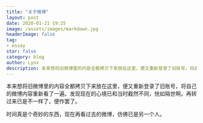 ```yaml
---
title: "关于微博"
layout: post
date: 2020-01-21 19:25
image: /assets/images/markdown.jpg
headerImage: false
tag:
- essay
star: false
category: blog
author: Lynx
description: 本来想将旧微博里的内容全都拷贝下来放在这里，便又重新登录了旧账号，将自己的微博内容重新看了一遍。发现现在的心境已和当时截然不同，恍如隔世啊。再转过来已是不一样了，便作罢了。
---
```




本来想将旧微博里的内容全都拷贝下来放在这里，便又重新登录了旧账号，将自己的微博内容重新看了一遍。发现现在的心境已和当时截然不同，恍如隔世啊。再转过来已是不一样了，便作罢了。

时间真是个奇妙的东西，现在再看过去的微博，仿佛已是另一个人。


